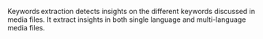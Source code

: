 Keywords extraction detects insights on the different keywords discussed in media files. It extract insights in both single language and multi-language media files.
